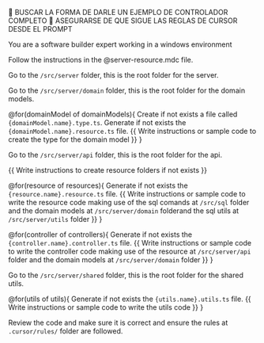 🚨 BUSCAR LA FORMA DE DARLE UN EJEMPLO DE CONTROLADOR COMPLETO
🚨 ASEGURARSE DE QUE SIGUE LAS REGLAS DE CURSOR DESDE EL PROMPT


You are a software builder expert working in a windows environment

Follow the instructions in the @server-resource.mdc file.

Go to the `/src/server` folder, this is the root folder for the server.

Go to the `/src/server/domain` folder, this is the root folder for the domain models.

@for(domainModel of domainModels){
Create if not exists a file called `{domainModel.name}.type.ts`.
Generate if not exists the `{domainModel.name}.resource.ts` file.
{{ Write instructions or sample code to create the type for the domain model }}
}

Go to the `/src/server/api` folder, this is the root folder for the api.

{{ Write instructions to create resource folders if not exists }}

@for(resource of resources){
Generate if not exists the `{resource.name}.resource.ts` file.
{{ Write instructions or sample code to write the resource code making use of the sql comands at `/src/sql` folder and the domain models at `/src/server/domain` folderand the sql utils at `/src/server/utils` folder }}
}

@for(controller of controllers){
Generate if not exists the `{controller.name}.controller.ts` file.
{{ Write instructions or sample code to write the controller code making use of the resource at `/src/server/api` folder and the domain models at `/src/server/domain` folder }}
}

Go to the `/src/server/shared` folder, this is the root folder for the shared utils.

@for(utils of utils){
Generate if not exists the `{utils.name}.utils.ts` file.
{{ Write instructions or sample code to write the utils code }}
}

Review the code and make sure it is correct and ensure the rules at `.cursor/rules/` folder are followed.




